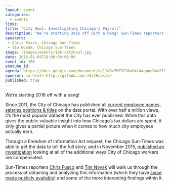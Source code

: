```yaml
---
layout: event
categories: 
  - events
links:
title: "City Haul: Investigating Chicago's Payroll"
description: "We’re starting 2016 off with a bang! Sun-Times reporters Chris Fusco and Tim Novak will walk us through the process of obtaining and analyzing data on all of the ways City of Chicago workers are compensated."
speakers:
 - Chris Fusco, Chicago Sun-Times
 - Tim Novak, Chicago Sun-Times
image: /images/events/186-cityhaul.jpg
date: 2016-01-05T18:00:00-06:00
event_id: 186
youtube_id: 
agenda: https://docs.google.com/document/d/11dBv7MZSC9Xn84LAmapnnB4m2I54oQ_RA3phYVXfjZ0/edit#
sponsor: <a href='http://github.com'>GitHub</a>
published: true
---
```


We’re starting 2016 off with a bang!

Since 2011, the City of Chicago has published all [current employee names, salaries positions & titles](https://data.cityofchicago.org/Administration-Finance/Current-Employee-Names-Salaries-and-Position-Title/xzkq-xp2w) on the data portal. With over half a million views, it’s the most popular dataset the City has ever published. While this data gives the public valuable insight into how Chicago’s tax dollars are spent, it only gives a partial picture when it comes to how much city employees actually earn.

Through a Freedom of Information Act request, the Chicago Sun-Times was able to get the data to tell the full story, and in November 2015, [published an investigation](http://chicago.suntimes.com/news/7/71/1072015/city-haul-3-of-10-chicago-city-workers-make-100000-a-year) looking at all of the additional ways City of Chicago workers are compensated.

Sun-Times reporters [Chris Fusco](https://twitter.com/FuscoChris) and [Tim Novak](https://twitter.com/tnovaksuntimes) will walk us through the process of obtaining and analyzing this information (which they have [since made publicly available](https://docs.google.com/spreadsheets/d/1YB5JHcweKuhPUSmEyCEI29j2df8RBM5qOsfc3J75-hU/pubhtml)) and some of the more interesting findings within it.
